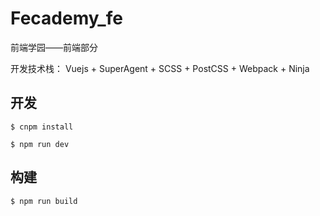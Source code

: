 # Fecademy_fe

前端学园——前端部分

开发技术栈： Vuejs + SuperAgent + SCSS + PostCSS + Webpack + Ninja

## 开发

`$ cnpm install `

`$ npm run dev`

## 构建

`$ npm run build`

